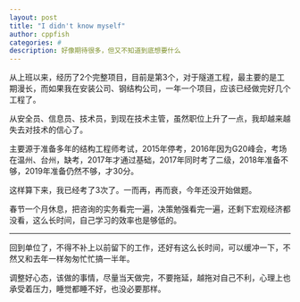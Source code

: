 ```yaml
---
layout: post
title: "I didn't know myself"
author: cppfish
categories: #
description: 好像期待很多，但又不知道到底想要什么
---
```


从上班以来，经历了2个完整项目，目前是第3个，对于隧道工程，最主要的是工期漫长，而如果我在安装公司、钢结构公司，一年一个项目，应该已经做完好几个工程了。

从安全员、信息员、技术员，到现在技术主管，虽然职位上升了一点，我却越来越失去对技术的信心了。

主要源于准备多年的结构工程师考试，2015年停考，2016年因为G20峰会，考场在温州、台州，缺考，2017年才通过基础，2017年同时考了二级，2018年准备不够，2019年准备仍然不够，才30分。

这样算下来，我已经考了3次了。一而再，再而衰，今年还没开始做题。

春节一个月休息，把咨询的实务看完一遍，决策勉强看完一遍，还剩下宏观经济都没看，这么长时间，自己学习的效率也是够低的。

------

回到单位了，不得不补上以前留下的工作，还好有这么长时间，可以缓冲一下，不然又和去年一样匆匆忙忙搞一半年。

调整好心态，该做的事情，尽量当天做完，不要拖延，越拖对自己不利，心理上也承受着压力，睡觉都睡不好，也没必要那样。